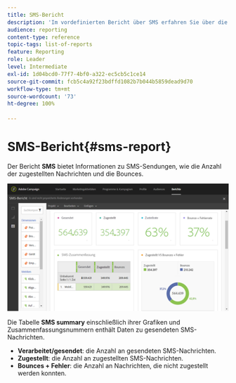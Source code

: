 ```yaml
---
title: SMS-Bericht
description: 'Im vordefinierten Bericht über SMS erfahren Sie über die Wirkung Ihrer SMS-Sendungen. '
audience: reporting
content-type: reference
topic-tags: list-of-reports
feature: Reporting
role: Leader
level: Intermediate
exl-id: 1d04bcd0-77f7-4bf0-a322-ec5cb5c1ce14
source-git-commit: fcb5c4a92f23bdffd1082b7b044b5859dead9d70
workflow-type: tm+mt
source-wordcount: '73'
ht-degree: 100%

---
```


# SMS-Bericht{#sms-report}

Der Bericht **SMS** bietet Informationen zu SMS-Sendungen, wie die Anzahl der zugestellten Nachrichten und die Bounces.

![](assets/dynamic_report_sms.png)

Die Tabelle **SMS summary** einschließlich ihrer Grafiken und Zusammenfassungsnummern enthält Daten zu gesendeten SMS-Nachrichten.

* **Verarbeitet/gesendet**: die Anzahl an gesendeten SMS-Nachrichten.
* **Zugestellt**: die Anzahl an zugestellten SMS-Nachrichten.
* **Bounces + Fehler**: die Anzahl an Nachrichten, die nicht zugestellt werden konnten.
